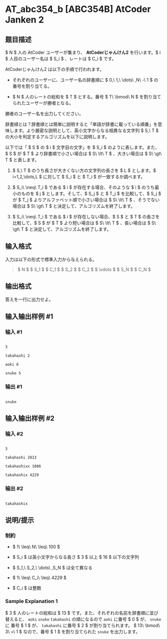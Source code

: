 # AT_abc354_b [ABC354B] AtCoder Janken 2

## 题目描述

[problemUrl]: https://atcoder.jp/contests/abc354/tasks/abc354_b

$ N $ 人の AtCoder ユーザーが集まり、 **AtCoderじゃんけん2** を行います。$ i $ 人目のユーザー名は $ S_i $ 、レートは $ C_i $ です。

AtCoderじゃんけん2 は以下の手順で行われます。

- それぞれのユーザーに、ユーザー名の辞書順に $ 0,\ 1,\ \dots\ ,N\ -\ 1 $ の番号を割り当てる。
- $ N $ 人のレートの総和を $ T $ とする。番号 $ T\ \bmod\ N $ を割り当てられたユーザーが勝者となる。

勝者のユーザー名を出力してください。

辞書順とは？辞書順とは簡単に説明すると「単語が辞書に載っている順番」を意味します。より厳密な説明として、英小文字からなる相異なる文字列 $ S,\ T $ の大小を判定するアルゴリズムを以下に説明します。

以下では「 $ S $ の $ i $ 文字目の文字」を $ S_i $ のように表します。また、 $ S $ が $ T $ より辞書順で小さい場合は $ S\ \lt\ T $ 、大きい場合は $ S\ \gt\ T $ と表します。

1. $ S,\ T $ のうち長さが大きくない方の文字列の長さを $ L $ とします。$ i=1,2,\dots,L $ に対して $ S_i $ と $ T_i $ が一致するか調べます。
2. $ S_i\ \neq\ T_i $ である $ i $ が存在する場合、そのような $ i $ のうち最小のものを $ j $ とします。そして、$ S_j $ と $ T_j $ を比較して、$ S_j $ が $ T_j $ よりアルファベット順で小さい場合は $ S\ \lt\ T $ 、そうでない場合は $ S\ \gt\ T $ と決定して、アルゴリズムを終了します。
3. $ S_i\ \neq\ T_i $ である $ i $ が存在しない場合、$ S $ と $ T $ の長さを比較して、$ S $ が $ T $ より短い場合は $ S\ \lt\ T $ 、長い場合は $ S\ \gt\ T $ と決定して、アルゴリズムを終了します。

## 输入格式

入力は以下の形式で標準入力から与えられる。

> $ N $ $ S_1 $ $ C_1 $ $ S_2 $ $ C_2 $ $ \vdots $ $ S_N $ $ C_N $

## 输出格式

答えを一行に出力せよ。

## 输入输出样例 #1

### 输入 #1

```
3
takahashi 2
aoki 6
snuke 5
```

### 输出 #1

```
snuke
```

## 输入输出样例 #2

### 输入 #2

```
3
takahashi 2813
takahashixx 1086
takahashix 4229
```

### 输出 #2

```
takahashix
```

## 说明/提示

### 制約

- $ 1\ \leq\ N\ \leq\ 100 $
- $ S_i $ は英小文字からなる長さ $ 3 $ 以上 $ 16 $ 以下の文字列
- $ S_1,\ S_2,\ \dots\ ,S_N $ は全て異なる
- $ 1\ \leq\ C_i\ \leq\ 4229 $
- $ C_i $ は整数

### Sample Explanation 1

$ 3 $ 人のレートの総和は $ 13 $ です。また、それぞれの名前を辞書順に並び替えると、 `aoki` `snuke` `takahashi` の順になるので `aoki` に番号 $ 0 $ が、 `snuke` に 番号 $ 1 $ が、 `takahashi` に番号 $ 2 $ が割り当てられます。 $ 13\ \bmod\ 3\ =\ 1 $ なので、番号 $ 1 $ を割り当てられた `snuke` を出力します。